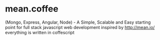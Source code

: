 mean.coffee
===========

(Mongo, Express, Angular, Node) - A Simple, Scalable and Easy starting point for full stack javascript web development
inspired by http://mean.io/ everything is written in coffescript
